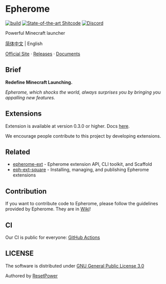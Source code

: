# Epherome

[![build](https://github.com/ResetPower/Epherome/actions/workflows/build.yml/badge.svg)](https://github.com/ResetPower/Epherome/actions/workflows/build.yml)
[![State-of-the-art Shitcode](https://img.shields.io/static/v1?label=State-of-the-art&message=Shitcode&color=7B5804)](https://github.com/trekhleb/state-of-the-art-shitcode)
[![Discord](https://img.shields.io/discord/941245225588908044.svg?label=&logo=discord&logoColor=ffffff&color=7389D8&labelColor=6A7EC2)](https://discord.gg/ptPt44NPyR)

Powerful Minecraft launcher

[简体中文](docs/README_zh_cn.md) | English

[Official Site](https://epherome.com) · [Releases](https://github.com/ResetPower/Epherome/releases) · [Documents](https://epherome.com/docs)

## Brief

**Redefine Minecraft Launching.**

_Epherome, which shocks the world, always surprises you by bringing you appalling new features._

## Extensions

Extension is available at version 0.3.0 or higher. Docs [here](https://epherome.com/docs).

We encourage people contribute to this project by developing extensions.

## Related

- [epherome-ext](https://github.com/ResetPower/epherome-ext) - Epherome extension API, CLI toolkit, and Scaffold
- [eph-ext-square](https://github.com/ResetPower/eph-ext-square) - Installing, managing, and publishing Epherome extensions

## Contribution

If you want to contribute code to Epherome, please follow the guidelines provided by Epherome.
They are in [Wiki](https://github.com/ResetPower/Epherome/wiki)!

## CI

Our CI is public for everyone: [GitHub Actions](https://github.com/ResetPower/Epherome/actions)

## LICENSE

The software is distributed under [GNU General Public License 3.0](LICENSE)

Authored by [ResetPower](https://github.com/ResetPower)
